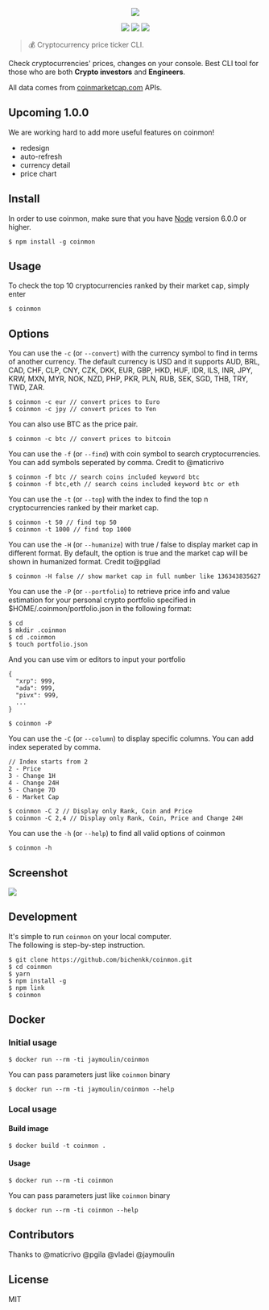 <p align=center>
<img src="https://raw.githubusercontent.com/bichenkk/coinmon/master/logo.png">
</p>
<p align=center>
<a target="_blank" href="http://nodejs.org/download/" title="Node version"><img src="https://img.shields.io/badge/node.js-%3E=_6.0-green.svg"></a>
<a target="_blank" href="https://opensource.org/licenses/MIT" title="License: MIT"><img src="https://img.shields.io/badge/License-MIT-blue.svg"></a>
<a target="_blank" href="http://makeapullrequest.com" title="PRs Welcome"><img src="https://img.shields.io/badge/PRs-welcome-brightgreen.svg"></a>
</p>  

> 💰 Cryptocurrency price ticker CLI.

Check cryptocurrencies' prices, changes on your console.
Best CLI tool for those who are both **Crypto investors** and **Engineers**.

All data comes from [coinmarketcap.com](https://coinmarketcap.com/) APIs.

## Upcoming 1.0.0
We are working hard to add more useful features on coinmon!
* redesign
* auto-refresh
* currency detail
* price chart

## Install

In order to use coinmon, make sure that you have [Node](https://nodejs.org/) version 6.0.0 or higher.

```
$ npm install -g coinmon
```

## Usage

To check the top 10 cryptocurrencies ranked by their market cap, simply enter
```
$ coinmon
```

## Options

You can use the `-c` (or `--convert`) with the currency symbol to find in terms of another currency.
The default currency is USD and it supports AUD, BRL, CAD, CHF, CLP, CNY, CZK, DKK, EUR, GBP, HKD, HUF, IDR, ILS, INR, JPY, KRW, MXN, MYR, NOK, NZD, PHP, PKR, PLN, RUB, SEK, SGD, THB, TRY, TWD, ZAR.

```
$ coinmon -c eur // convert prices to Euro
$ coinmon -c jpy // convert prices to Yen
```

You can also use BTC as the price pair.

```
$ coinmon -c btc // convert prices to bitcoin
```

You can use the `-f` (or `--find`) with coin symbol to search cryptocurrencies. You can add symbols seperated by comma. Credit to @maticrivo

```
$ coinmon -f btc // search coins included keyword btc
$ coinmon -f btc,eth // search coins included keyword btc or eth
```

You can use the `-t` (or `--top`) with the index to find the top n cryptocurrencies ranked by their market cap.

```
$ coinmon -t 50 // find top 50
$ coinmon -t 1000 // find top 1000
```

You can use the `-H` (or `--humanize`) with true / false to display market cap in different format. By default, the option is true and the market cap will be shown in humanized format. Credit to@pgilad

```
$ coinmon -H false // show market cap in full number like 136343835627
```

You can use the `-P` (or `--portfolio`) to retrieve price info and value estimation for your personal crypto portfolio specified in $HOME/.coinmon/portfolio.json in the following format:

```
$ cd
$ mkdir .coinmon
$ cd .coinmon
$ touch portfolio.json
```

And you can use vim or editors to input your portfolio

```
{
  "xrp": 999,
  "ada": 999,
  "pivx": 999,
  ...
}
```

```
$ coinmon -P
```

You can use the `-C` (or `--column`) to display specific columns. You can add index seperated by comma.

```
// Index starts from 2
2 - Price
3 - Change 1H
4 - Change 24H
5 - Change 7D
6 - Market Cap
```

```
$ coinmon -C 2 // Display only Rank, Coin and Price
$ coinmon -C 2,4 // Display only Rank, Coin, Price and Change 24H
```

You can use the `-h` (or `--help`) to find all valid options of coinmon

```
$ coinmon -h
```

## Screenshot

<img src="https://raw.githubusercontent.com/bichenkk/coinmon/master/screenshot.png">

## Development

It's simple to run `coinmon` on your local computer.  
The following is step-by-step instruction.

```
$ git clone https://github.com/bichenkk/coinmon.git
$ cd coinmon
$ yarn
$ npm install -g
$ npm link
$ coinmon
```

## Docker

### Initial usage

```
$ docker run --rm -ti jaymoulin/coinmon
```

You can pass parameters just like `coinmon` binary

```
$ docker run --rm -ti jaymoulin/coinmon --help
```

### Local usage

#### Build image

```
$ docker build -t coinmon .
```

#### Usage

```
$ docker run --rm -ti coinmon
```

You can pass parameters just like `coinmon` binary

```
$ docker run --rm -ti coinmon --help
```

## Contributors

Thanks to
@maticrivo 
@pgila 
@vladei
@jaymoulin

## License

MIT

